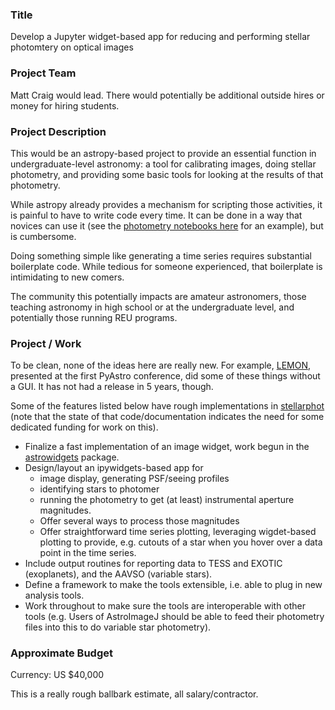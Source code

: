 ### Title

Develop a Jupyter widget-based app for reducing and performing stellar photomtery on optical images

### Project Team

Matt Craig would lead. There would potentially be additional outside hires or money for hiring students.

### Project Description

This would be an astropy-based project to provide an essential function in undergraduate-level astronomy: a tool for calibrating images, doing stellar photometry, and providing some basic tools for looking at the results of that photometry.

While astropy already provides a mechanism for scripting those activities, it is painful to have to write code every time. It can be done in a way that novices can use it (see the [photometry notebooks here](https://github.com/mwcraig/ast266-notes/tree/main/notebook-templates) for an example), but is cumbersome.

Doing something simple like generating a time series requires substantial boilerplate code. While tedious for someone experienced, that boilerplate is intimidating to new comers.

The community this potentially impacts are amateur astronomers, those teaching astronomy in high school or at the undergraduate level, and potentially those running REU programs.

### Project / Work

To be clean, none of the ideas here are really new. For example, [LEMON](https://github.com/vterron/lemon), presented at the first PyAstro conference, did some of these things without a GUI. It has not had a release in 5 years, though.

Some of the features listed below have rough implementations in [stellarphot](https://github.com/feder-observatory/stellarphot) (note that the state of that code/documentation indicates the need for some dedicated funding for work on this).

+ Finalize a fast implementation of an image widget, work begun in the [astrowidgets](https://github.com/astropy/astrowidgets) package.
+ Design/layout an ipywidgets-based app for
    - image display, generating PSF/seeing profiles
    - identifying stars to photomer
    - running the photometry to get (at least) instrumental aperture magnitudes.
    - Offer several ways to process those magnitudes
    - Offer straightforward time series plotting, leveraging wigdet-based plotting to provide, e.g. cutouts of a star when you hover over a data point in the time series.
+ Include output routines for reporting data to TESS and EXOTIC (exoplanets), and the AAVSO (variable stars).
+ Define a framework to make the tools extensible, i.e. able to plug in new analysis tools.
+ Work throughout to make sure the tools are interoperable with other tools (e.g. Users of AstroImageJ should be able to feed their photometry files into this to do variable star photometry).


### Approximate Budget

Currency: US $40,000

This is a really rough ballbark estimate, all salary/contractor.

